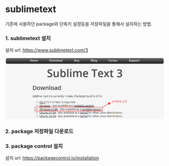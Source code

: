 # sublimetext

기존에 사용하던 package와 단축키 설정등을 저장파일을 통해서 설치하는 방법.

### 1. sublimetext 설치

설치 url: <https://www.sublimetext.com/3>

![설치](images/image01.png "이미지제목")

### 2. package 저장파일 다운로드


### 3. package control 설치 
설치 url: <https://packagecontrol.io/installation>


